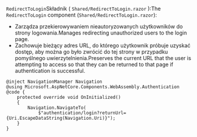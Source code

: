 <span data-ttu-id="3ddf3-101">`RedirectToLogin`Składnik ( `Shared/RedirectToLogin.razor` ):</span><span class="sxs-lookup"><span data-stu-id="3ddf3-101">The `RedirectToLogin` component (`Shared/RedirectToLogin.razor`):</span></span>

* <span data-ttu-id="3ddf3-102">Zarządza przekierowywaniem nieautoryzowanych użytkowników do strony logowania.</span><span class="sxs-lookup"><span data-stu-id="3ddf3-102">Manages redirecting unauthorized users to the login page.</span></span>
* <span data-ttu-id="3ddf3-103">Zachowuje bieżący adres URL, do którego użytkownik próbuje uzyskać dostęp, aby można go było zwrócić do tej strony w przypadku pomyślnego uwierzytelnienia.</span><span class="sxs-lookup"><span data-stu-id="3ddf3-103">Preserves the current URL that the user is attempting to access so that they can be returned to that page if authentication is successful.</span></span>

```razor
@inject NavigationManager Navigation
@using Microsoft.AspNetCore.Components.WebAssembly.Authentication
@code {
    protected override void OnInitialized()
    {
        Navigation.NavigateTo(
            $"authentication/login?returnUrl={Uri.EscapeDataString(Navigation.Uri)}");
    }
}
```
